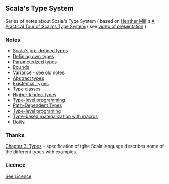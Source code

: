 ## Scala's Type System

Series of notes about Scala's Type System ( based on [Heather Mill](https://github.com/heathermiller)'s [A Practical Tour of Scala's Type System](https://speakerdeck.com/heathermiller/academese-to-english-a-practical-tour-of-scalas-type-system) ( see [video of presentation](https://vimeo.com/166096902) )


### Notes

* [Scala's pre-defined types](/TypeSystem/Pre-defined)
* [Defining own types](/OwnTypes)
* [Parameterized types]()
* [Bounds]()
* [Variance]() - see old notes
* [Abstract types]()
* [Existential Types]()
* [Type classes]()
* [Higher-kinded types]()
* [Type-level programming]()
* [Path-Dependent Types]()
* [Type-level programing]()
* [Type-based materialization with macros]()
* [Dotty]()

### Thanks

[Chapter 3: Types](https://www.scala-lang.org/files/archive/spec/2.11/03-types.html#paths) - specification of tghe Scala language describes some of the different types with examples.

### Licence

[See Licence](/LICENSE)
